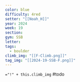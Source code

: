 ```yaml
---
color: blue
difficulty: 4red
setter: "[[Noah_H]]"
year: 2024
week: 19
section: 
gym: SSB
letter: 
tags:
  - boulder
climb_img: "[[F-Climb.png]]"
tag_img: "[[2024-19-SSB-F.png]]"
---
```

`="!" + this.climb_img`
#todo